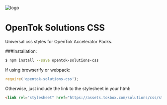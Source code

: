 ![logo](./tokbox-logo.png)

# OpenTok Solutions CSS

Universal css styles for OpenTok Accelerator Packs.

###Installation:

```bash
$ npm install --save opentok-solutions-css
```

If using browserify or webpack:

```javascript
require('opentok-solutions-css');
```

Otherwise, just include the link to the stylesheet in your html:

```html
<link rel="stylesheet" href="https://assets.tokbox.com/solutions/css/style.css">

```


